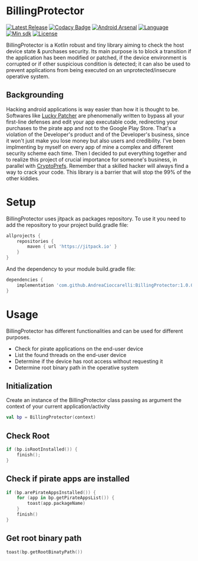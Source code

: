 # BillingProtector
[![Latest Release](https://jitpack.io/v/AndreaCioccarelli/BillingProtector.svg)](https://jitpack.io/#AndreaCioccarelli/BillingProtector)
[![Codacy Badge](https://api.codacy.com/project/badge/Grade/a5bcdb5592d042f1825457fb9fafb778)](https://www.codacy.com/app/cioccarelliandrea01/BillingProtector)
[![Android Arsenal]( https://img.shields.io/badge/Android%20Arsenal-BillingProtector-green.svg?style=flat )]( https://android-arsenal.com/details/1/7289 )
[![Language](https://img.shields.io/badge/language-kotlin-orange.svg)](https://github.com/AndreaCioccarelli/LogKit/blob/master/library/build.gradle)
[![Min sdk](https://img.shields.io/badge/minsdk-14-yellow.svg)](https://github.com/AndreaCioccarelli/LogKit/blob/master/library/build.gradle)
[![License](https://img.shields.io/hexpm/l/plug.svg)](https://github.com/AndreaCioccarelli/BillingProtector/blob/master/LICENSE)

BillingProtector is a Kotlin robust and tiny library aiming to check the host device state & purchases security. 
Its main purpose is to block a transition if the application has been modified or patched, if the device environment is corrupted or if other suspicious condition is detected; it can also be used to prevent applications from being executed on an unprotected/insecure operative system.

## Backgrounding
Hacking android applications is way easier than how it is thought to be. Softwares like [Lucky Patcher](https://www.luckypatchers.com) are phenomenally written to bypass all your first-line defenses and edit your app executable code, redirecting your purchases to the pirate app and not to the Google Play Store.
That's a violation of the Developer's product and of the Developer's business, since it won't just make you lose money but also users and credibility.
I've been implmenting by myself on every app of mine a complex and different security scheme each time. Then I decided to put everything together and to realize this project of crucial importance for someone's business, in parallel with [CryptoPrefs](https://github.com/AndreaCioccarelli/CryptoPrefs).
Remember that a skilled hacker will always find a way to crack your code. This library is a barrier that will stop the 99% of the other kiddies.

# Setup
BillingProtector uses jitpack as packages repository.
To use it you need to add the repository to your project build.gradle file:
```gradle
allprojects {
    repositories {
        maven { url 'https://jitpack.io' }
    }
}
```
And the dependency to your module build.gradle file:
```gradle
dependencies {
    implementation 'com.github.AndreaCioccarelli:BillingProtector:1.0.0'
}
```

# Usage
BillingProtector has different functionalities and can be used for different purposes.
- Check for pirate applications on the end-user device
- List the found threads on the end-user device
- Determine if the device has root access without requesting it
- Determine root binary path in the operative system

## Initialization
Create an instance of the BillingProtector class passing as argument the context of your current application/activity
```kotlin
val bp = BillingProtector(context)
```

## Check Root
```kotlin
if (bp.isRootInstalled()) {
    finish();
}
```

## Check if pirate apps are installed
```kotlin
if (bp.arePirateAppsInstalled()) {
    for (app in bp.getPirateAppsList()) {
        toast(app.packageName)
    }
    finish()
}
```

## Get root binary path
```kotlin
toast(bp.getRootBinatyPath())
```
